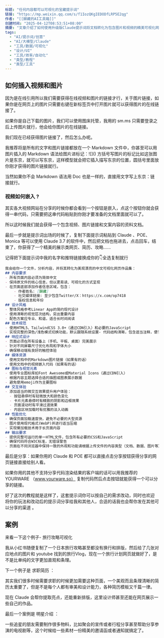 ```yaml
---
标题: "任何内容都可以可视化的宝藏提示词"
链接: "https://mp.weixin.qq.com/s/f1IozQKgIEDODfLRP5E2qg"
作者: "[[歸藏的AI工具箱]]"
创建时间: "2025-04-12T08:53:51+08:00"
摘要: "文章介绍了如何使用升级版Claude提示词将文档转化为包含图片和视频的精美可视化网页，并展示了多个行业应用案例。"
tags:
  - "AI/提示词/创意"
  - "AI/大模型/Claude"
  - "工具/数据/可视化"
  - "设计/UI"
  - "工具/效率/自动化"
  - "类型/教程"
  - "类型/工具"
---
```




##  如何插入视频和图片

因为是在线引用所以我们需要获得在线视频和图片的链接才行，关于图片链接，如果你是在网页上的图片只需要右键在新标签页中打开图片就可以获得图片的在线链接了。

如果你是自己下载的图片，我们可以使用图床托管，我用的 sm.ms 只需要登录之后上传图片就行，他会给你图片的在线链接。

我们现在已经获得图片链接了，然后怎么办呢。

我推荐将是所有的文字和图片链接都放在一个 Markdown 文件中，你甚至可以用图片插入的 Markdown 语法给图片进标记：!\[\]() 方括号写图片的标记比如这张图片是东京，就可以写东京，这样模型就会把它插入描写东京的位置，圆括号里面放你刚才获得的图片链接就行。

当然如果你不会 Markdown 语法用 Doc 也是一样的，直接用文字写上东京：链接就行。

  

### 视频如何嵌入 ?

其实各大视频网站在分享的时候你都会看到一个按钮是嵌入，点这个按钮你就会获得一串代码，只需要把这串代码粘贴到你刚才要准备的文档里面就可以了。

所以这时候我们就会获得一个包含视频、图片链接和文案内容的资料文档。

最后一步就是提示词出场的时候了，复制下面提示词粘贴到 Claude 、POE、Monica 等可以使用 Claude 3.7 的软件中，然后把文档也拖进去，点击回车，结束了，你获得了一个精美的展示类网页、简历、攻略......

记得把下面提示词中我的名字和推特链接换成你的👇全选复制就行

```markdown
我会给你一个文件，分析内容，并将其转化为美观漂亮的中文可视化网页作品集：
## 内容要求
- 所有页面内容必须为简体中文
- 保持原文件的核心信息，但以更易读、可视化的方式呈现
- 在页面底部添加作者信息区域，包含：
    - 作者姓名: [歸藏]
    - 社交媒体链接: 至少包含Twitter/X：https://x.com/op7418
    - 版权信息和年份
## 设计风格
- 整体风格参考Linear App的简约现代设计
- 使用清晰的视觉层次结构，突出重要内容
- 配色方案应专业、和谐，适合长时间阅读
## 技术规范
- 使用HTML5、TailwindCSS 3.0+（通过CDN引入）和必要的JavaScript
- 实现完整的深色/浅色模式切换功能，默认跟随系统设置- 代码结构清晰，包含适当注释，便于理解和维护
## 响应式设计
- 页面必须在所有设备上（手机、平板、桌面）完美展示
- 针对不同屏幕尺寸优化布局和字体大小
- 确保移动端有良好的触控体验
## 媒体资源
- 使用文档中的Markdown图片链接（如果有的话）
- 使用文档中的视频嵌入代码（如果有的话）
## 图标与视觉元素
- 使用专业图标库如Font Awesome或Material Icons（通过CDN引入）
- 根据内容主题选择合适的插图或图表展示数据
- 避免使用emoji作为主要图标
## 交互体验
- 添加适当的微交互效果提升用户体验：
  - 按钮悬停时有轻微放大和颜色变化
  - 卡片元素悬停时有精致的阴影和边框效果
  - 页面滚动时有平滑过渡效果
  - 内容区块加载时有优雅的淡入动画
## 性能优化
- 确保页面加载速度快，避免不必要的大型资源
- 图片使用现代格式(WebP)并进行适当压缩
- 实现懒加载技术用于长页面内容
## 输出要求
- 提供完整可运行的单一HTML文件，包含所有必要的CSS和JavaScript
- 确保代码符合W3C标准，无错误警告
- 页面在不同浏览器中保持一致的外观和功能请根据上传文件的内容类型（文档、数据、图片等），创建最适合展示该内容的可视化网页。
```

最后是分享：如果你用的 Claude 和 POE 都可以直接点击分享按钮获得分享的网页链接直接给别人看。

如果你用的其他不支持分享代码渲染结果的客户端的话可以用我推荐的 YOURWARE （www.yourware.so） 复制代码然后点击按钮就能获得一个可以分享的链接。

好了这次的教程就是这样了，这套提示词你可以按自己的需求改动，同时也欢迎 将你的玩法和改动后的提示词分享给我和其他人，合适的话我也会帮你发在其他可以分享的渠道 。


## 案例
  

来看一下这个例子- 旅行攻略可视化

我从小红书随便复制了一个日本旅行攻略甚至都没有换行和排版，然后给了几张对应地点的图片和 youtube 找到的旅行Vlog，现在一个旅行计划网页就做好了，是不是比单纯的文字更加直观和条理。

下一个例子是 求职简历 ：

其实我们很多时候需要求职的时候更加需要这种页面，一个美观而且条理清晰的简历太重要了，但是不是每个人都有审美和设计能力，各种简历模板又千篇一律。

现在 Claude 会帮你提取亮点，还能重新排版，这里设计师甚至还能在网页展示一些自己的作品。

最后一个案例是 明星介绍 ：

一些追星的朋友需要制作很多物料，比如聚会的宣传或者行程分享甚至帮助分享参演的电视剧等，这个时候给一些素材一份精美的邀请函或者通知就搞定了。
